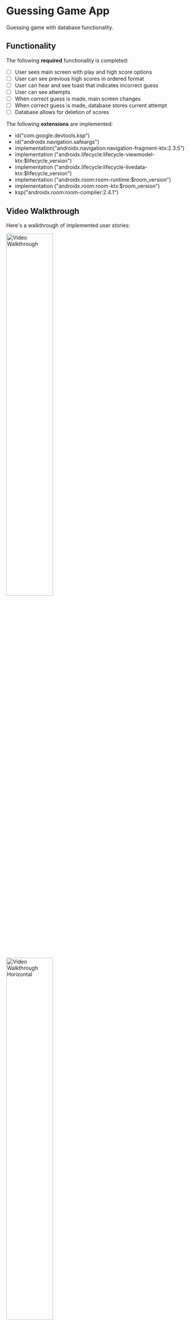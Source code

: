 # Guessing Game App

Guessing game with database functionality.

## Functionality 

The following **required** functionality is completed:

* [ ] User sees main screen with play and high score options
* [ ] User can see previous high scores in ordered format
* [ ] User can hear and see toast that indicates incorrect guess
* [ ] User can see attempts
* [ ] When correct guess is made, main screen changes
* [ ] When correct guess is made, database stores current attempt
* [ ] Database allows for deletion of scores

The following **extensions** are implemented:

* id("com.google.devtools.ksp")
* id("androidx.navigation.safeargs")
* implementation("androidx.navigation:navigation-fragment-ktx:2.3.5")
* implementation ("androidx.lifecycle:lifecycle-viewmodel-ktx:$lifecycle_version")
* implementation ("androidx.lifecycle:lifecycle-livedata-ktx:$lifecycle_version")
* implementation ("androidx.room:room-runtime:$room_version")
* implementation ("androidx.room:room-ktx:$room_version")
* ksp("androidx.room:room-compiler:2.4.1")

## Video Walkthrough

Here's a walkthrough of implemented user stories:

<img src='https://github.com/chanothy/MidtermApp/blob/master/midtermAppDemo.gif' title='Video Walkthrough' width='50%' alt='Video Walkthrough' />

<img src='https://github.com/chanothy/MidtermApp/blob/master/midtermAppDemoHorizontal.gif' title='Video Walkthrough Horizontal' width='50%' alt='Video Walkthrough Horizontal' />


GIFs created with [LiceCap](http://www.cockos.com/licecap/).

## Notes

Describe any challenges encountered while building the app.
One of the challenges was getting all the generated boilerplate code from the safe args, Dao, etc to work. Sometimes the gradle configuration was an issue and sometimes the XML had to be configured very specifically for the boilerplate to work. Another problem I had was getting both Play fragments to work with the same viewModel. It was easy to do with the non-Dao version of the viewModel, using a Dao made it generate a new viewModel each time, so I had to figure out how to force both of them to use the same generated viewMode.

## License

    Copyright [2023] [Timothy Chan]

    Licensed under the Apache License, Version 2.0 (the "License");
    you may not use this file except in compliance with the License.
    You may obtain a copy of the License at

        http://www.apache.org/licenses/LICENSE-2.0

    Unless required by applicable law or agreed to in writing, software
    distributed under the License is distributed on an "AS IS" BASIS,
    WITHOUT WARRANTIES OR CONDITIONS OF ANY KIND, either express or implied.
    See the License for the specific language governing permissions and
    limitations under the License.
